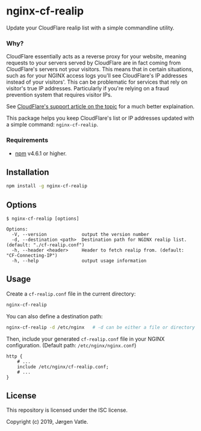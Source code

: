 # nginx-cf-realip
Update your CloudFlare realip list with a simple commandline utility.

### Why?
CloudFlare essentially acts as a reverse proxy for your website, meaning requests to your servers served by CloudFlare
are in fact coming from CloudFlare's servers not your visitors. This means that in certain situations, such as for
your NGINX access logs you'll see CloudFlare's IP addresses instead of your visitors'. This can be problematic for
services that rely on visitor's true IP addresses. Particularly if you're relying on a fraud prevention system that
requires visitor IPs.

See [CloudFlare's support article on the topic](https://support.cloudflare.com/hc/en-us/articles/200170706-How-do-I-restore-original-visitor-IP-with-Nginx-) 
for a much better explaination.

This package helps you keep CloudFlare's list or IP addresses updated with a simple command: `nginx-cf-realip`.

### Requirements
- [npm](https://www.npmjs.com/get-npm) v4.6.1 or higher.

## Installation
```bash
npm install -g nginx-cf-realip
```
## Options
```text
$ nginx-cf-realip [options]

Options:
  -V, --version             output the version number
  -d, --destination <path>  Destination path for NGINX realip list. (default: "./cf-realip.conf")
  -h, --header <header>     Header to fetch realip from. (default: "CF-Connecting-IP")
  -h, --help                output usage information
```

## Usage

Create a `cf-realip.conf` file in the current directory:
```bash
nginx-cf-realip
```

You can also define a destination path:
```bash
nginx-cf-realip -d /etc/nginx   # -d can be either a file or directory path.
```

Then, include your generated `cf-realip.conf` file in your NGINX configuration. (Default path: `/etc/nginx/nginx.conf`)
```nginx
http {
    # ...
    include /etc/nginx/cf-realip.conf;
    # ...
}
```

## License
This repository is licensed under the ISC license.

Copyright (c) 2019, Jørgen Vatle.